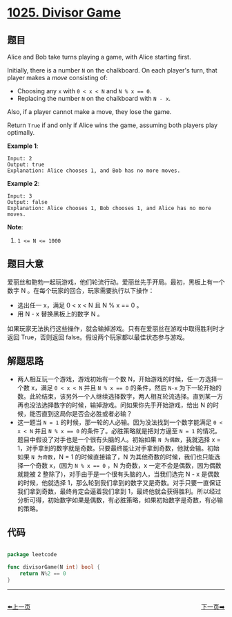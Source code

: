 # [1025. Divisor Game](https://leetcode.com/problems/divisor-game/)


## 题目

Alice and Bob take turns playing a game, with Alice starting first.

Initially, there is a number `N` on the chalkboard. On each player's turn, that player makes a *move* consisting of:

- Choosing any `x` with `0 < x < N` and `N % x == 0`.
- Replacing the number `N` on the chalkboard with `N - x`.

Also, if a player cannot make a move, they lose the game.

Return `True` if and only if Alice wins the game, assuming both players play optimally.

**Example 1**:

    Input: 2
    Output: true
    Explanation: Alice chooses 1, and Bob has no more moves.

**Example 2**:

    Input: 3
    Output: false
    Explanation: Alice chooses 1, Bob chooses 1, and Alice has no more moves.

**Note**:

1. `1 <= N <= 1000`


## 题目大意


爱丽丝和鲍勃一起玩游戏，他们轮流行动。爱丽丝先手开局。最初，黑板上有一个数字 N 。在每个玩家的回合，玩家需要执行以下操作：

- 选出任一 x，满足 0 < x < N 且 N % x == 0 。
- 用 N - x 替换黑板上的数字 N 。

如果玩家无法执行这些操作，就会输掉游戏。只有在爱丽丝在游戏中取得胜利时才返回 True，否则返回 false。假设两个玩家都以最佳状态参与游戏。


## 解题思路


- 两人相互玩一个游戏，游戏初始有一个数 N，开始游戏的时候，任一方选择一个数 x，满足 `0 < x < N` 并且 `N % x == 0` 的条件，然后 `N-x` 为下一轮开始的数。此轮结束，该另外一个人继续选择数字，两人相互轮流选择。直到某一方再也没法选择数字的时候，输掉游戏。问如果你先手开始游戏，给出 N 的时候，能否直到这局你是否会必胜或者必输？
- 这一题当 `N = 1` 的时候，那一轮的人必输。因为没法找到一个数字能满足 `0 < x < N` 并且 `N % x == 0` 的条件了。必胜策略就是把对方逼至 `N = 1` 的情况。题目中假设了对手也是一个很有头脑的人。初始如果 `N 为偶数`，我就选择 x = 1，对手拿到的数字就是奇数。只要最终能让对手拿到奇数，他就会输。初始如果 `N 为奇数`，N = 1 的时候直接输了，N 为其他奇数的时候，我们也只能选择一个奇数 x，(因为 `N % x == 0` ，N 为奇数，x 一定不会是偶数，因为偶数就能被 2 整除了)，对手由于是一个很有头脑的人，当我们选完 N - x 是偶数的时候，他就选择 1，那么轮到我们拿到的数字又是奇数。对手只要一直保证我们拿到奇数，最终肯定会逼着我们拿到 1，最终他就会获得胜利。所以经过分析可得，初始数字如果是偶数，有必胜策略，如果初始数字是奇数，有必输的策略。


## 代码

```go

package leetcode

func divisorGame(N int) bool {
	return N%2 == 0
}

```
----------------------------------------------
<div style="display: flex;justify-content: space-between;align-items: center;">
<p><a href="https://books.halfrost.com/leetcode/ChapterFour/1021.Remove-Outermost-Parentheses/">⬅️上一页</a></p>
<p><a href="https://books.halfrost.com/leetcode/ChapterFour/1026.Maximum-Difference-Between-Node-and-Ancestor/">下一页➡️</a></p>
</div>
